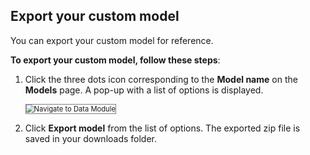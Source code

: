 ## **Export your custom model**

You can export your custom model for reference.

**To export your custom model, follow these steps**:


1. Click the three dots icon corresponding to the **Model name** on the **Models** page. A pop-up with a list of options is displayed.

    <img src="../images/navigate-to-data-module.png" alt="Navigate to Data Module" title="Navigate to Data Module" style="border: 1px solid gray; zoom:80%;">

1. Click **Export model** from the list of options. The exported zip file is saved in your downloads folder.